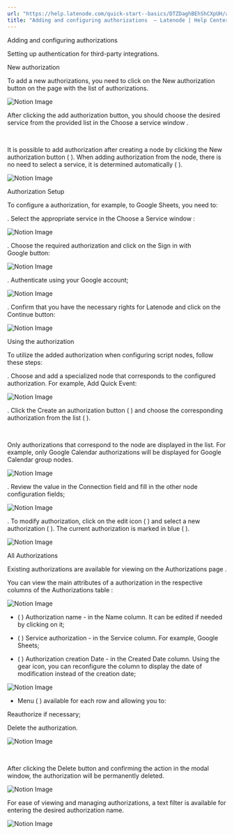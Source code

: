 ```yaml
---
url: "https://help.latenode.com/quick-start--basics/DTZDaghBEhShCXpUH/adding-and-configuring-authorizations-/DTZDageZgAmEAkqDYk"
title: "Adding and configuring authorizations  – Latenode | Help Center"
---
```


 Adding and configuring authorizations

Setting up authentication for third-party integrations.


 New authorization

To add a new authorizations, you need to click on the New authorization button on the page with the list of authorizations.

![Notion Image](https://www.notion.so/image/https%A%F%Fprod-files-secure.s.us-west-.amazonaws.com%Ffbefde--fff--dca%Fa-c-d-db-aa%FUntitled.png?table=block&id=d-a--be-fbcdcc&cache=v)

After clicking the add authorization button, you should choose the desired service from the provided list in the Choose a service window .

️

It is possible to add authorization after creating a node by clicking the New authorization button (  ). When adding authorization from the node, there is no need to select a service, it is determined automatically (  ).

![Notion Image](https://www.notion.so/image/https%A%F%Fprod-files-secure.s.us-west-.amazonaws.com%Ffbefde--fff--dca%Fefcd-cf-da-aa-aacbd%FUntitled.png?table=block&id=d-a--af-dabaffb&cache=v)

 Authorization Setup

To configure a authorization, for example, to Google Sheets, you need to:

\. Select the appropriate service in the Choose a Service window :

![Notion Image](https://www.notion.so/image/https%A%F%Fprod-files-secure.s.us-west-.amazonaws.com%Ffbefde--fff--dca%Fbeff---bf-aaa%FUntitled.png?table=block&id=d-a-e--eeaabcdf&cache=v)

\. Choose the required authorization and click on the Sign in with Google button:

![Notion Image](https://www.notion.so/image/https%A%F%Fprod-files-secure.s.us-west-.amazonaws.com%Ffbefde--fff--dca%Fae-a--af-ac%FUntitled.png?table=block&id=d-a--ac-edabfd&cache=v)

\. Authenticate using your Google account;

![Notion Image](https://www.notion.so/image/https%A%F%Fprod-files-secure.s.us-west-.amazonaws.com%Ffbefde--fff--dca%Faff-ccec-a-be-fbc%FUntitled.png?table=block&id=d-a-b-e-fe&cache=v)

\. Confirm that you have the necessary rights for Latenode and click on the Continue button:

![Notion Image](https://www.notion.so/image/https%A%F%Fprod-files-secure.s.us-west-.amazonaws.com%Ffbefde--fff--dca%Fc-c-f-a-fcdd%FUntitled.png?table=block&id=d-a-ba-ada-dcb&cache=v)

 Using the authorization

To utilize the added authorization when configuring script nodes, follow these steps:

\. Choose and add a specialized node that corresponds to the configured authorization. For example, Add Quick Event:

![Notion Image](https://www.notion.so/image/attachment%Aeee-a--fe-dabe%Achrome_lgzmemvTX.png?table=block&id=bfd-a-f-aeec-fecbbad&cache=v)

\. Click the Create an authorization button (  ) and choose the corresponding authorization from the list (  ).

️

Only authorizations that correspond to the node are displayed in the list. For example, only Google Calendar authorizations will be displayed for Google Calendar group nodes.

![Notion Image](https://www.notion.so/image/https%A%F%Fprod-files-secure.s.us-west-.amazonaws.com%Ffbefde--fff--dca%Fffa-ba-c-aa-acefcf%FUntitled.png?table=block&id=d-a-a-ba-edacaafba&cache=v)

. Review the value in the Connection field and fill in the other node configuration fields;

![Notion Image](https://www.notion.so/image/https%A%F%Fprod-files-secure.s.us-west-.amazonaws.com%Ffbefde--fff--dca%Fccdb--ea--fefa%FUntitled.png?table=block&id=d-a-bc-f-ced&cache=v)

\. To modify authorization, click on the edit icon (  ) and select a new authorization (  ). The current authorization is marked in blue (  ).

![Notion Image](https://www.notion.so/image/https%A%F%Fprod-files-secure.s.us-west-.amazonaws.com%Ffbefde--fff--dca%Fe-ea-ca--beded%FUntitled.png?table=block&id=d-a-f--edba&cache=v)

 All Authorizations

Existing authorizations are available for viewing on the Authorizations page .

You can view the main attributes of a authorization in the respective columns of the Authorizations table :

![Notion Image](https://www.notion.so/image/https%A%F%Fprod-files-secure.s.us-west-.amazonaws.com%Ffbefde--fff--dca%Fbdb-b-ac-a-dcaa%FUntitled.png?table=block&id=d-a--b-fbef&cache=v)

- ( ) Authorization name - in the Name column. It can be edited if needed by clicking on it;

- ( ) Service authorization - in the Service column. For example, Google Sheets;

- ( ) Authorization creation Date - in the Created Date column. Using the gear icon, you can reconfigure the column to display the date of modification instead of the creation date;

![Notion Image](https://www.notion.so/image/attachment%Aaabe-bf-da--acdf%Achrome_cpJgGykq.png?table=block&id=bfd-a-e--ffd&cache=v)

- Menu ( ) available for each row and allowing you to:

Reauthorize if necessary;

Delete the authorization.

![Notion Image](https://www.notion.so/image/https%A%F%Fprod-files-secure.s.us-west-.amazonaws.com%Ffbefde--fff--dca%Ffcab-e-cc-afa-aad%FUntitled.png?table=block&id=d-a--ac-deddbf&cache=v)

️

After clicking the Delete button and confirming the action in the modal window, the authorization will be permanently deleted.

![Notion Image](https://www.notion.so/image/https%A%F%Fprod-files-secure.s.us-west-.amazonaws.com%Ffbefde--fff--dca%Fab-fcaa-bb-bd-fbdcad%FUntitled.png?table=block&id=d-a-b-c-dfd&cache=v)

For ease of viewing and managing authorizations, a text filter is available for entering the desired authorization name.

![Notion Image](https://www.notion.so/image/https%A%F%Fprod-files-secure.s.us-west-.amazonaws.com%Ffbefde--fff--dca%Fd-c-db-ed-bbcd%FUntitled.png?table=block&id=d-a--ac-fc&cache=v)
